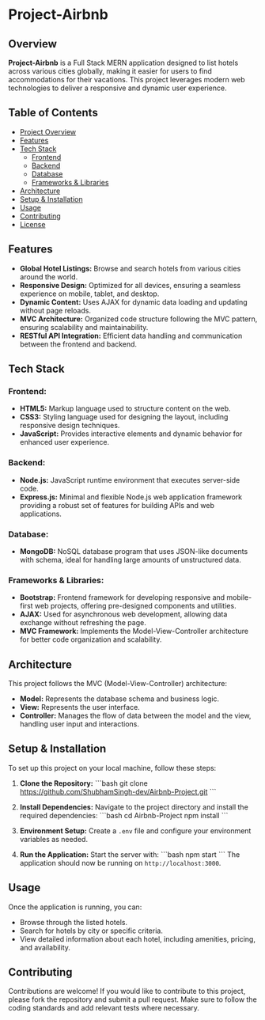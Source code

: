 
# **Project-Airbnb**

## Overview
**Project-Airbnb** is a Full Stack MERN application designed to list hotels across various cities globally, making it easier for users to find accommodations for their vacations. This project leverages modern web technologies to deliver a responsive and dynamic user experience.

## **Table of Contents**
- [Project Overview](#overview)
- [Features](#features)
- [Tech Stack](#tech-stack)
  - [Frontend](#frontend)
  - [Backend](#backend)
  - [Database](#database)
  - [Frameworks & Libraries](#frameworks--libraries)
- [Architecture](#architecture)
- [Setup & Installation](#setup--installation)
- [Usage](#usage)
- [Contributing](#contributing)
- [License](#license)

## **Features**
- **Global Hotel Listings:** Browse and search hotels from various cities around the world.
- **Responsive Design:** Optimized for all devices, ensuring a seamless experience on mobile, tablet, and desktop.
- **Dynamic Content:** Uses AJAX for dynamic data loading and updating without page reloads.
- **MVC Architecture:** Organized code structure following the MVC pattern, ensuring scalability and maintainability.
- **RESTful API Integration:** Efficient data handling and communication between the frontend and backend.

## **Tech Stack**

### **Frontend:**
- **HTML5:** Markup language used to structure content on the web.
- **CSS3:** Styling language used for designing the layout, including responsive design techniques.
- **JavaScript:** Provides interactive elements and dynamic behavior for enhanced user experience.

### **Backend:**
- **Node.js:** JavaScript runtime environment that executes server-side code.
- **Express.js:** Minimal and flexible Node.js web application framework providing a robust set of features for building APIs and web applications.

### **Database:**
- **MongoDB:** NoSQL database program that uses JSON-like documents with schema, ideal for handling large amounts of unstructured data.

### **Frameworks & Libraries:**
- **Bootstrap:** Frontend framework for developing responsive and mobile-first web projects, offering pre-designed components and utilities.
- **AJAX:** Used for asynchronous web development, allowing data exchange without refreshing the page.
- **MVC Framework:** Implements the Model-View-Controller architecture for better code organization and scalability.

## **Architecture**
This project follows the MVC (Model-View-Controller) architecture:
- **Model:** Represents the database schema and business logic.
- **View:** Represents the user interface.
- **Controller:** Manages the flow of data between the model and the view, handling user input and interactions.

## **Setup & Installation**
To set up this project on your local machine, follow these steps:

1. **Clone the Repository:**
   \`\`\`bash
   git clone https://github.com/ShubhamSingh-dev/Airbnb-Project.git
   \`\`\`

2. **Install Dependencies:**
   Navigate to the project directory and install the required dependencies:
   \`\`\`bash
   cd Airbnb-Project
   npm install
   \`\`\`

3. **Environment Setup:**
   Create a `.env` file and configure your environment variables as needed.

4. **Run the Application:**
   Start the server with:
   \`\`\`bash
   npm start
   \`\`\`
   The application should now be running on `http://localhost:3000`.

## **Usage**
Once the application is running, you can:
- Browse through the listed hotels.
- Search for hotels by city or specific criteria.
- View detailed information about each hotel, including amenities, pricing, and availability.

## **Contributing**
Contributions are welcome! If you would like to contribute to this project, please fork the repository and submit a pull request. Make sure to follow the coding standards and add relevant tests where necessary.

